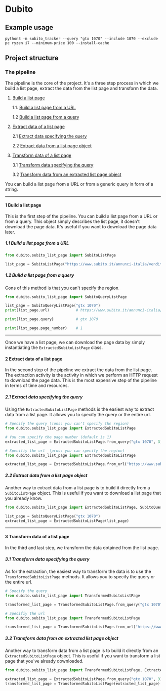 # Dubito

## Example usage

`python3 -m subito_tracker --query "gtx 1070" --include 1070 --exclude pc ryzen i7 --minimum-price 100 --install-cache`

## Project structure

### The pipeline

The pipeline is the core of the project. It's a three step process in which we build a list page, extract the data from the list page and transform the data.

1. [Build a list page](#1-build-a-list-page)

    1.1. [Build a list page from a URL](#11-build-a-list-page-from-a-url)

    1.2 [Build a list page from a query](#12-build-a-list-page-from-a-query)

2. [Extract data of a list page](#2-extract-data-of-a-list-page)

    2.1 [Extract data specifying the query](#21-extract-data-specifying-the-query)

    2.2 [Extract data from a list page object](#22-extract-data-from-a-list-page-object)

3. [Transform data of a list page](#3-transform-data-of-a-list-page)

    3.1 [Transform data specifying the query](#31-transform-data-specifying-the-query)

    3.2 [Transform data from an extracted list page object](#32-transform-data-from-an-extracted-list-page-object)

You can build a list page from a URL or from a generic query in form of a string.

---

#### 1 Build a list page

This is the first step of the pipeline. You can build a list page from a URL or from a query. This object simply describes the list page, it doesn't download the page data. It's useful if you want to download the page data later.

##### 1.1 Build a list page from a URL

```python
from dubito.subito_list_page import SubitoListPage

list_page = SubitoListPage("https://www.subito.it/annunci-italia/vendita/usato/?q=gtx+1070")
```

##### 1.2 Build a list page from a query

Cons of this method is that you can't specify the region.

```python
from dubito.subito_list_page import SubitoQueryListPage

list_page = SubitoQueryListPage("gtx 1070")
print(list_page.url)            # https://www.subito.it/annunci-italia/vendita/usato/?q=gtx+1070

print(list_page.query)          # gtx 1070

print(list_page.page_number)    # 1
```

---

Once we have a list page, we can download the page data by simply instantiating the `ExtractedSubitoListPage` class.

#### 2 Extract data of a list page

In the second step of the pipeline we extract the data from the list page. The extraction activity is the activity in which we perform an HTTP request to download the page data. This is the most expensive step of the pipeline in terms of time and resources.

##### 2.1 Extract data specifying the query

Using the `ExtractedSubitoListPage` methods is the easiest way to extract data from a list page. It allows you to specify the query or the entire url.

```python
# Specify the query (cons: you can't specify the region)
from dubito.subito_list_page import ExtractedSubitoListPage

# You can specify the page number (default is 1)
extracted_list_page = ExtractedSubitoListPage.from_query("gtx 1070", 3)
```

```python
# Specifiy the url  (pros: you can specify the region)
from dubito.subito_list_page import ExtractedSubitoListPage

extracted_list_page = ExtractedSubitoListPage.from_url("https://www.subito.it/annunci-italia/vendita/usato/?q=gtx+1070")
```

##### 2.2 Extract data from a list page object

Another way to extract data from a list page is to build it directly from a `SubitoListPage` object. This is useful if you want to download a list page that you already know.

```python
from dubito.subito_list_page import ExtractedSubitoListPage, SubitoQueryListPage

list_page = SubitoQueryListPage("gtx 1070")
extracted_list_page = ExtractedSubitoListPage(list_page)
```

---

#### 3 Transform data of a list page

In the third and last step, we transform the data obtained from the list page.

##### 3.1 Transform data specifying the query

As for the extraction, the easiest way to transform the data is to use the `TransformedSubitoListPage` methods. It allows you to specify the query or the entire url.

```python
# Specify the query
from dubito.subito_list_page import TransformedSubitoListPage

transformed_list_page = TransformedSubitoListPage.from_query("gtx 1070", 22)
```

```python
# Specifiy the url
from dubito.subito_list_page import TransformedSubitoListPage

transformed_list_page = TransformedSubitoListPage.from_url("https://www.subito.it/annunci-italia/vendita/usato/?q=gtx+1070")
```

##### 3.2 Transform data from an extracted list page object

Another way to transform data from a list page is to build it directly from an `ExtractedSubitoListPage` object. This is useful if you want to transform a list page that you've already downloaded.

```python
from dubito.subito_list_page import TransformedSubitoListPage, ExtractedSubitoListPage

extracted_list_page = ExtractedSubitoListPage.from_query("gtx 1070", 3)
transformed_list_page = TransformedSubitoListPage(extracted_list_page)
```
